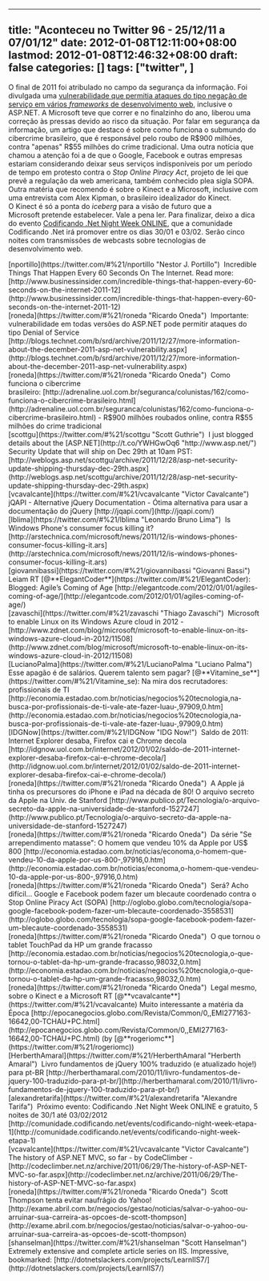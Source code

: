 
---
title: "Aconteceu no Twitter 96 - 25/12/11 a 07/01/12"
date: 2012-01-08T12:11:00+08:00
lastmod: 2012-01-08T12:46:32+08:00
draft: false
categories: []
tags: ["twitter", ]
---


O final de 2011 foi atribulado no campo da segurança da informação. Foi divulgada uma [vulnerabilidade que permitia ataques do tipo negação de serviço em vários *frameworks* de desenvolvimento web](http://oneda.mvps.org/blog/post/2012/01/02/Correcao-de-vulnerabilidade-do-ASPNET-que-permitia-ataques-de-negacao-de-servico.aspx "Correção de vulnerabilidade do ASP.NET que permitia ataques de negação de serviço"), inclusive o ASP.NET. A Microsoft teve que correr e no finalzinho do ano, liberou uma correção às pressas devido ao risco da situação. Por falar em segurança da informação, um artigo que destaco é sobre como funciona o submundo do cibercrime brasileiro, que é responsável pelo roubo de R$900 milhões, contra "apenas" R$55 milhões do crime tradicional. Uma outra notícia que chamou a atenção foi a de que o Google, Facebook e outras empresas estariam considerando deixar seus serviços indisponíveis por um período de tempo em protesto contra o *Stop Online Piracy Act*, projeto de lei que prevê a regulação da web americana, também conhecido plea sigla SOPA. Outra matéria que recomendo é sobre o Kinect e a Microsoft, inclusive com uma entrevista com Alex Kipman, o brasileiro idealizador do Kinect. O Kinect é só a ponta do *iceberg* para a visão de futuro que a Microsoft pretende estabelecer. Vale a pena ler. Para finalizar, deixo a dica do evento [Codificando .Net Night Week ONLINE](http://comunidade.codificando.net/page/codificando-night-week), que a comunidade Codificando .Net irá promover entre os dias 30/01 e 03/02. Serão cinco noites com transmissões de webcasts sobre tecnologias de desenvolvimento web.


<div class="tweet-row"><span class="tweet-user-name">[nportillo](https://twitter.com/#%21/nportillo "Nestor J. Portillo")  </span>Incredible Things That Happen Every 60 Seconds On The Internet. Read more:  
[http://www.businessinsider.com/incredible-things-that-happen-every-60-seconds-on-the-internet-2011-12](http://www.businessinsider.com/incredible-things-that-happen-every-60-seconds-on-the-internet-2011-12)  


<div class="tweet-row"><span class="tweet-user-name">[roneda](https://twitter.com/#%21/roneda "Ricardo Oneda")  </span>Importante: vulnerabilidade em todas versões do ASP.NET pode permitir ataques do tipo Denial of Service   
[http://blogs.technet.com/b/srd/archive/2011/12/27/more-information-about-the-december-2011-asp-net-vulnerability.aspx](http://blogs.technet.com/b/srd/archive/2011/12/27/more-information-about-the-december-2011-asp-net-vulnerability.aspx)  


<div class="tweet-row"><span class="tweet-user-name">[roneda](https://twitter.com/#%21/roneda "Ricardo Oneda")  </span>Como funciona o cibercrime brasileiro: [http://adrenaline.uol.com.br/seguranca/colunistas/162/como-funciona-o-cibercrime-brasileiro.html](http://adrenaline.uol.com.br/seguranca/colunistas/162/como-funciona-o-cibercrime-brasileiro.html) - R$900 milhões roubados online, contra R$55 milhões do crime tradicional  


<div class="tweet-row"><span class="tweet-user-name">[scottgu](https://twitter.com/#%21/scottgu "Scott Guthrie")  </span>I just blogged details about the [ASP.NET](http://t.co/YWHGwOq6 "http://www.asp.net/") Security Update that will ship on Dec 29th at 10am PST:   
[http://weblogs.asp.net/scottgu/archive/2011/12/28/asp-net-security-update-shipping-thursday-dec-29th.aspx](http://weblogs.asp.net/scottgu/archive/2011/12/28/asp-net-security-update-shipping-thursday-dec-29th.aspx)  


<div class="tweet-row"><span class="tweet-user-name">[vcavalcante](https://twitter.com/#%21/vcavalcante "Victor Cavalcante")  </span>jQAPI - Alternative jQuery Documentation - Ótima alternativa para usar a documentação do jQuery [http://jqapi.com/](http://jqapi.com/)  


<div class="tweet-row"><span class="tweet-user-name">[lblima](https://twitter.com/#%21/lblima "Leonardo Bruno Lima")  </span>Is Windows Phone's consumer focus killing it? [http://arstechnica.com/microsoft/news/2011/12/is-windows-phones-consumer-focus-killing-it.ars](http://arstechnica.com/microsoft/news/2011/12/is-windows-phones-consumer-focus-killing-it.ars)  


<div class="tweet-row"><span class="tweet-user-name">[giovannibassi](https://twitter.com/#%21/giovannibassi "Giovanni Bassi")  </span>Leiam RT [@**ElegantCoder**](https://twitter.com/#%21/ElegantCoder): Blogged: Agile’s Coming of Age [http://elegantcode.com/2012/01/01/agiles-coming-of-age/](http://elegantcode.com/2012/01/01/agiles-coming-of-age/)  


<div class="tweet-row"><span class="tweet-user-name">[zavaschi](https://twitter.com/#%21/zavaschi "Thiago Zavaschi")  </span>Microsoft to enable Linux on its Windows Azure cloud in 2012 - [http://www.zdnet.com/blog/microsoft/microsoft-to-enable-linux-on-its-windows-azure-cloud-in-2012/11508](http://www.zdnet.com/blog/microsoft/microsoft-to-enable-linux-on-its-windows-azure-cloud-in-2012/11508)  


<div class="tweet-row"><span class="tweet-user-name">[LucianoPalma](https://twitter.com/#%21/LucianoPalma "Luciano Palma")  </span>Esse apagão é de salários. Querem talento sem pagar? [@**Vitamine_se**](https://twitter.com/#%21/Vitamine_se): Na mira dos recrutadores: profissionais de TI   
[http://economia.estadao.com.br/noticias/negocios%20tecnologia,na-busca-por-profissionais-de-ti-vale-ate-fazer-luau-,97909,0.htm](http://economia.estadao.com.br/noticias/negocios%20tecnologia,na-busca-por-profissionais-de-ti-vale-ate-fazer-luau-,97909,0.htm)  


<div class="tweet-row"><span class="tweet-user-name">[IDGNow](https://twitter.com/#%21/IDGNow "IDG Now!")  </span>Saldo de 2011: Internet Explorer desaba, Firefox cai e Chrome decola   
[http://idgnow.uol.com.br/internet/2012/01/02/saldo-de-2011-internet-explorer-desaba-firefox-cai-e-chrome-decola/](http://idgnow.uol.com.br/internet/2012/01/02/saldo-de-2011-internet-explorer-desaba-firefox-cai-e-chrome-decola/)  


<div class="tweet-row"><span class="tweet-user-name">[roneda](https://twitter.com/#%21/roneda "Ricardo Oneda")  </span>A Apple já tinha os precursores do iPhone e iPad na década de 80! O arquivo secreto da Apple na Univ. de Stanford   
[http://www.publico.pt/Tecnologia/o-arquivo-secreto-da-apple-na-universidade-de-stanford-1527247](http://www.publico.pt/Tecnologia/o-arquivo-secreto-da-apple-na-universidade-de-stanford-1527247)  


<div class="tweet-row"><span class="tweet-user-name">[roneda](https://twitter.com/#%21/roneda "Ricardo Oneda")  </span>Da série "Se arrependimento matasse": O homem que vendeu 10% da Apple por US$ 800   
[http://economia.estadao.com.br/noticias/economa,o-homem-que-vendeu-10-da-apple-por-us-800-,97916,0.htm](http://economia.estadao.com.br/noticias/economa,o-homem-que-vendeu-10-da-apple-por-us-800-,97916,0.htm)  


<div class="tweet-row"><span class="tweet-user-name">[roneda](https://twitter.com/#%21/roneda "Ricardo Oneda")  </span>Será? Acho difícil... Google e Facebook podem fazer um blecaute coordenado contra o Stop Online Piracy Act (SOPA)   
[http://oglobo.globo.com/tecnologia/sopa-google-facebook-podem-fazer-um-blecaute-coordenado-3558531](http://oglobo.globo.com/tecnologia/sopa-google-facebook-podem-fazer-um-blecaute-coordenado-3558531)  


<div class="tweet-row"><span class="tweet-user-name">[roneda](https://twitter.com/#%21/roneda "Ricardo Oneda")  </span>O que tornou o tablet TouchPad da HP um grande fracasso [http://economia.estadao.com.br/noticias/negocios%20tecnologia,o-que-tornou-o-tablet-da-hp-um-grande-fracasso,98032,0.htm](http://economia.estadao.com.br/noticias/negocios%20tecnologia,o-que-tornou-o-tablet-da-hp-um-grande-fracasso,98032,0.htm)  


<div class="tweet-row"><span class="tweet-user-name">[roneda](https://twitter.com/#%21/roneda "Ricardo Oneda")  </span>Legal mesmo, sobre o Kinect e a Microsoft RT [@**vcavalcante**](https://twitter.com/#%21/vcavalcante) Muito interessante a matéria da Época [http://epocanegocios.globo.com/Revista/Common/0,,EMI277163-16642,00-TCHAU+PC.html](http://epocanegocios.globo.com/Revista/Common/0,,EMI277163-16642,00-TCHAU+PC.html) (by [@**rogeriomc**](https://twitter.com/#%21/rogeriomc))  


<div class="tweet-row"><span class="tweet-user-name">[HerberthAmaral](https://twitter.com/#%21/HerberthAmaral "Herberth Amaral")  </span>Livro fundamentos de jQuery 100% traduzido (e atualizado hoje!) para pt-BR [http://herberthamaral.com/2010/11/livro-fundamentos-de-jquery-100-traduzido-para-pt-br/](http://herberthamaral.com/2010/11/livro-fundamentos-de-jquery-100-traduzido-para-pt-br/)  


<div class="tweet-row"><span class="tweet-user-name">[alexandretarifa](https://twitter.com/#%21/alexandretarifa "Alexandre Tarifa")  </span>Próximo evento: Codificando .Net Night Week ONLINE e gratuito, 5 noites de 30/1 até 03/02/2012 [http://comunidade.codificando.net/events/codificando-night-week-etapa-1](http://comunidade.codificando.net/events/codificando-night-week-etapa-1)  


<div class="tweet-row"><span class="tweet-user-name">[vcavalcante](https://twitter.com/#%21/vcavalcante "Victor Cavalcante")  </span>The history of ASP.NET MVC, so far - by CodeClimber - [http://codeclimber.net.nz/archive/2011/06/29/The-history-of-ASP-NET-MVC-so-far.aspx](http://codeclimber.net.nz/archive/2011/06/29/The-history-of-ASP-NET-MVC-so-far.aspx)  


<div class="tweet-row"><span class="tweet-user-name">[roneda](https://twitter.com/#%21/roneda "Ricardo Oneda")  </span>Scott Thompson tenta evitar naufrágio do Yahoo! [http://exame.abril.com.br/negocios/gestao/noticias/salvar-o-yahoo-ou-arruinar-sua-carreira-as-opcoes-de-scott-thompson](http://exame.abril.com.br/negocios/gestao/noticias/salvar-o-yahoo-ou-arruinar-sua-carreira-as-opcoes-de-scott-thompson)  


<div class="tweet-row"><span class="tweet-user-name">[shanselman](https://twitter.com/#%21/shanselman "Scott Hanselman")  </span>Extremely extensive and complete article series on IIS. Impressive, bookmarked: [http://dotnetslackers.com/projects/LearnIIS7/](http://dotnetslackers.com/projects/LearnIIS7/)  

</div>
</div>
</div>
</div>
</div>
</div>
</div>
</div>
</div>
</div>
</div>
</div>
</div>
</div>
</div>
</div>
</div>
</div>
</div>
</div>

